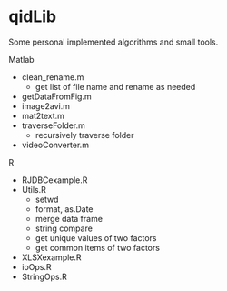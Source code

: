 qidLib
======

Some personal implemented algorithms and small tools. 

Matlab
- clean_rename.m 
    - get list of file name and rename as needed
- getDataFromFig.m
- image2avi.m
- mat2text.m
- traverseFolder.m 
    - recursively traverse folder
- videoConverter.m

R
- RJDBCexample.R
- Utils.R
    - setwd
    - format, as.Date
    - merge data frame
    - string compare
    - get unique values of two factors
    - get common items of two factors
- XLSXexample.R
- ioOps.R
- StringOps.R
